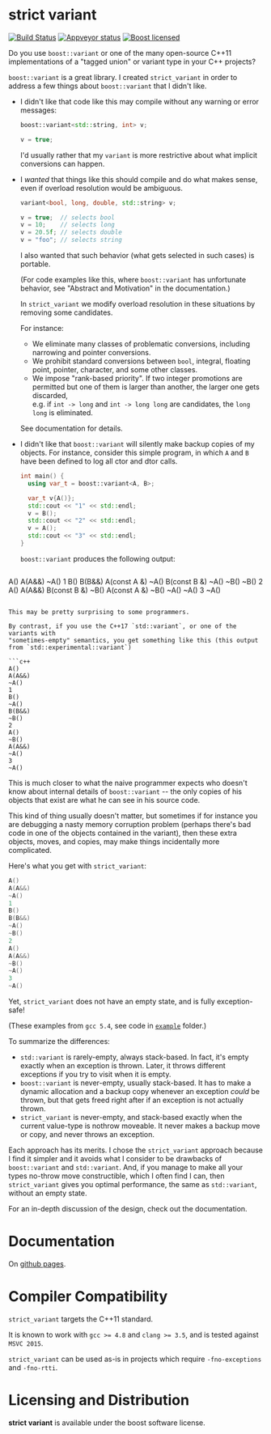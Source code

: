 # strict variant

[![Build Status](https://travis-ci.org/cbeck88/strict-variant.svg?branch=master)](http://travis-ci.org/cbeck88/strict-variant)
[![Appveyor status](https://ci.appveyor.com/api/projects/status/github/cbeck88/strict-variant?branch=master&svg=true)](https://ci.appveyor.com/project/cbeck88/strict-variant)
[![Boost licensed](https://img.shields.io/badge/license-Boost-blue.svg)](./LICENSE)

Do you use `boost::variant` or one of the many open-source C++11 implementations of a "tagged union" or variant type
in your C++ projects?

`boost::variant` is a great library. I created `strict_variant` in order to address a few things about `boost::variant` that I didn't like.

- I didn't like that code like this may compile without any warning or error messages:

  ```c++
  boost::variant<std::string, int> v;  

  v = true;  
  ```
  
  I'd usually rather that my `variant` is more restrictive about what implicit conversions can happen.

- I *wanted* that things like this should compile and do what makes sense, even if overload resolution would
  be ambiguous.

  ```c++
  variant<bool, long, double, std::string> v;  

  v = true;  // selects bool
  v = 10;    // selects long 
  v = 20.5f; // selects double
  v = "foo"; // selects string
  ```

  I also wanted that such behavior (what gets selected in such cases) is portable.

  (For code examples like this, where `boost::variant` has unfortunate behavior, see "Abstract and Motivation" in the documentation.)

  In `strict_variant` we modify overload resolution in these situations by removing some candidates.

  For instance:
     * We eliminate many classes of problematic conversions, including narrowing and pointer conversions.
     * We prohibit standard conversions between `bool`, integral, floating point, pointer, character, and some other classes.  
     * We impose "rank-based priority". If two integer promotions are permitted
       but one of them is larger than another, the larger one gets discarded,  
       e.g. if `int -> long` and `int -> long long` are candidates,
       the `long long` is eliminated.
       
   See documentation for details.
  
- I didn't like that `boost::variant` will silently make backup copies of my objects. For instance, consider this simple program,
  in which `A` and `B` have been defined to log all ctor and dtor calls.
  
  ```c++
  int main() {
    using var_t = boost::variant<A, B>;
  
    var_t v{A()};
    std::cout << "1" << std::endl;
    v = B();
    std::cout << "2" << std::endl;
    v = A();
    std::cout << "3" << std::endl;
  }
  ```
  
  `boost::variant` produces the following output:
  
  ```c++
A()
A(A&&)
~A()
1
B()
B(B&&)
A(const A &)
~A()
B(const B &)
~A()
~B()
~B()
2
A()
A(A&&)
B(const B &)
~B()
A(const A &)
~B()
~A()
~A()
3
~A()
  ```
  
  This may be pretty surprising to some programmers.
   
  By contrast, if you use the C++17 `std::variant`, or one of the variants with
  "sometimes-empty" semantics, you get something like this (this output from `std::experimental::variant`)
  
  ```c++
A()
A(A&&)
~A()
1
B()
~A()
B(B&&)
~B()
2
A()
~B()
A(A&&)
~A()
3
~A()
  ```
  
  This is much closer to what the naive programmer expects who doesn't know about internal
  details of `boost::variant` -- the only copies of his objects that exist are what he can see
  in his source code.
  
  This kind of thing usually doesn't matter, but sometimes if for instance you are
  debugging a nasty memory corruption problem (perhaps there's bad code in one of the objects contained
  in the variant), then these extra objects, moves, and copies, may make things incidentally more complicated.
  
  Here's what you get with `strict_variant`:
  
  ```c++
A()
A(A&&)
~A()
1
B()
B(B&&)
~A()
~B()
2
A()
A(A&&)
~B()
~A()
3
~A()
  ```
  
  Yet, `strict_variant` does not have an empty state, and is fully exception-safe!

  (These examples from `gcc 5.4`, see code in [`example`](./example) folder.)

  To summarize the differences:

  - `std::variant` is rarely-empty, always stack-based. In fact, it's empty exactly
    when an exception is thrown. Later, it throws different exceptions if you try to visit
    when it is empty.
  - `boost::variant` is never-empty, usually stack-based. It has to make a dynamic allocation
    and a backup copy whenever an exception *could* be thrown, but that gets freed right after
    if an exception is not actually thrown.
  - `strict_variant` is never-empty, and stack-based exactly when the current value-type is
    nothrow moveable. It never makes a backup move or copy, and never throws an exception.
   
  Each approach has its merits. I chose the `strict_variant` approach because I find it
  simpler and it avoids what I consider to be drawbacks of `boost::variant` and `std::variant`. 
  And, if you manage
  to make all your types no-throw move constructible, which I often find I can, then `strict_variant`
  gives you optimal performance, the same as `std::variant`, without an empty state.


For an in-depth discussion of the design, check out the documentation.

Documentation
=============

On [github pages](https://cbeck88.github.io/strict-variant/index.html).

Compiler Compatibility
======================

`strict_variant` targets the C++11 standard.

It is known to work with `gcc >= 4.8` and `clang >= 3.5`, and is tested against `MSVC 2015`.

`strict_variant` can be used as-is in projects which require `-fno-exceptions` and `-fno-rtti`.

Licensing and Distribution
==========================

**strict variant** is available under the boost software license.
